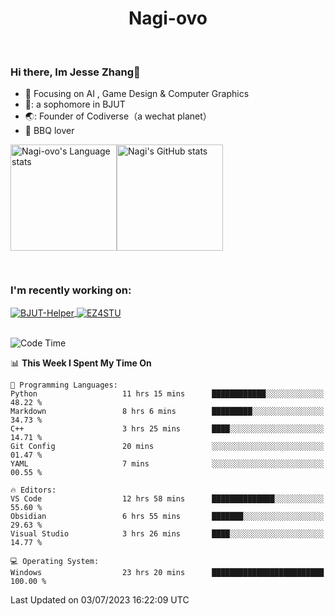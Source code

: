 

<!--
**Nagi-ovo/Nagi-ovo** is a ✨ _special_ ✨ repository because its `README.md` (this file) appears on your GitHub profile.

Here are some ideas to get you started:

- 🔭 I’m currently working on ...
- 🌱 I’m currently learning ...
- 👯 I’m looking to collaborate on ...
- 🤔 I’m looking for help with ...
- 💬 Ask me about ...
- 📫 How to reach me: ...
- 😄 Pronouns: ...
- ⚡ Fun fact: ...
-->
<h1 align="center">Nagi-ovo</h3>


<br />

 ### Hi there, Im Jesse Zhang👋
- :orange_book: Focusing on AI , Game Design & Computer Graphics
- 🔬: a sophomore in BJUT
- 🌏: Founder of Codiverse（a wechat planet）
- :meat_on_bone: BBQ lover

<div style="display:flex; flex-wrap:wrap; height: 200px;">
  <img height="170" src="https://github-readme-stats-git-main-nagi-ovo.vercel.app/api/top-langs/?username=Nagi-ovo&hide=css,scss,html,java,typescript&layout=compact&card_width=345&card_height=400" alt="Nagi-ovo's Language stats">
  <img height="170" src="https://github-readme-stats-git-main-nagi-ovo.vercel.app/api?username=Nagi-ovo&show_icons=true&theme=radical" alt="Nagi's GitHub stats">
</div>

### I'm recently working on:</a>

 <div>
<a href="https://github.com/Open-BJUT/BJUT-Helper">
  <img align="center" src="https://github-readme-stats-git-main-nagi-ovo.vercel.app/api/pin/?username=Nagi-ovo&repo=BJUT-Helper" alt="BJUT-Helper">
</a>
<a href="https://github.com/Nagi-ovo/EZ4STU">
  <img align="center" src="https://github-readme-stats-git-main-nagi-ovo.vercel.app/api/pin/?username=Nagi-ovo&repo=EZ4STU" alt="EZ4STU">
</a>  
</div>

<br />

<!--START_SECTION:waka-->
![Code Time](http://img.shields.io/badge/Code%20Time-61%20hrs%2052%20mins-blue)

📊 **This Week I Spent My Time On** 

```text
💬 Programming Languages: 
Python                   11 hrs 15 mins      ████████████░░░░░░░░░░░░░   48.22 % 
Markdown                 8 hrs 6 mins        █████████░░░░░░░░░░░░░░░░   34.73 % 
C++                      3 hrs 25 mins       ████░░░░░░░░░░░░░░░░░░░░░   14.71 % 
Git Config               20 mins             ░░░░░░░░░░░░░░░░░░░░░░░░░   01.47 % 
YAML                     7 mins              ░░░░░░░░░░░░░░░░░░░░░░░░░   00.55 % 

🔥 Editors: 
VS Code                  12 hrs 58 mins      ██████████████░░░░░░░░░░░   55.60 % 
Obsidian                 6 hrs 55 mins       ███████░░░░░░░░░░░░░░░░░░   29.63 % 
Visual Studio            3 hrs 26 mins       ████░░░░░░░░░░░░░░░░░░░░░   14.77 % 

💻 Operating System: 
Windows                  23 hrs 20 mins      █████████████████████████   100.00 % 
```


 Last Updated on 03/07/2023 16:22:09 UTC
<!--END_SECTION:waka-->



